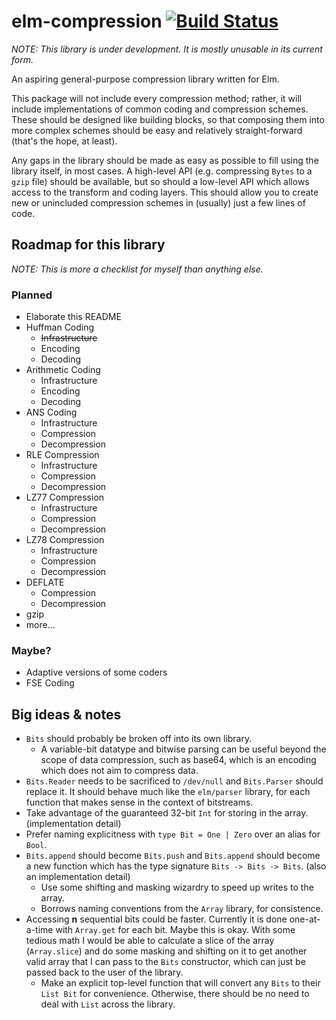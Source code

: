 # elm-compression [![Build Status](https://travis-ci.com/zimmydev/elm-compression.svg?branch=master)](https://travis-ci.com/zimmydev/elm-compression)

*NOTE: This library is under development. It is mostly unusable in its current form.*

An aspiring general-purpose compression library written for Elm.

This package will not include every compression method; rather, it will include implementations of common coding and compression schemes. These should be designed like building blocks, so that composing them into more complex schemes should be easy and relatively straight-forward (that's the hope, at least).

Any gaps in the library should be made as easy as possible to fill using the library itself, in most cases. A high-level API (e.g. compressing `Bytes` to a `gzip` file) should be available, but so should a low-level API which allows access to the transform and coding layers. This should allow you to create new or unincluded compression schemes in (usually) just a few lines of code.

## Roadmap for this library

*NOTE: This is more a checklist for myself than anything else.*

### Planned

* Elaborate this README
* Huffman Coding
  * ~~Infrastructure~~
  * Encoding
  * Decoding
* Arithmetic Coding
  * Infrastructure
  * Encoding
  * Decoding
* ANS Coding
  * Infrastructure
  * Compression
  * Decompression
* RLE Compression
  * Infrastructure
  * Compression
  * Decompression
* LZ77 Compression
  * Infrastructure
  * Compression
  * Decompression
* LZ78 Compression
  * Infrastructure
  * Compression
  * Decompression
* DEFLATE
  * Compression
  * Decompression
* gzip
* more…

### Maybe?

* Adaptive versions of some coders
* FSE Coding

## Big ideas & notes

* `Bits` should probably be broken off into its own library.
  * A variable-bit datatype and bitwise parsing can be useful beyond the scope of data compression, such as base64, which is an encoding which does not aim to compress data.
* `Bits.Reader` needs to be sacrificed to `/dev/null` and `Bits.Parser` should replace it. It should behave much like the `elm/parser` library, for each function that makes sense in the context of bitstreams.
* Take advantage of the guaranteed 32-bit `Int` for storing in the array. (implementation detail)
* Prefer naming explicitness with `type Bit = One | Zero` over an alias for `Bool`.
* `Bits.append` should become `Bits.push` and `Bits.append` should become a new function which has the type signature `Bits -> Bits -> Bits`. (also an implementation detail)
  * Use some shifting and masking wizardry to speed up writes to the array.
  * Borrows naming conventions from the `Array` library, for consistence.
* Accessing **n** sequential bits could be faster. Currently it is done one-at-a-time with `Array.get` for each bit. Maybe this is okay. With some tedious math I would be able to calculate a slice of the array (`Array.slice`) and do some masking and shifting on it to get another valid array that I can pass to the `Bits` constructor, which can just be passed back to the user of the library.
  * Make an explicit top-level function that will convert any `Bits` to their `List Bit` for convenience. Otherwise, there should be no need to deal with `List` across the library.